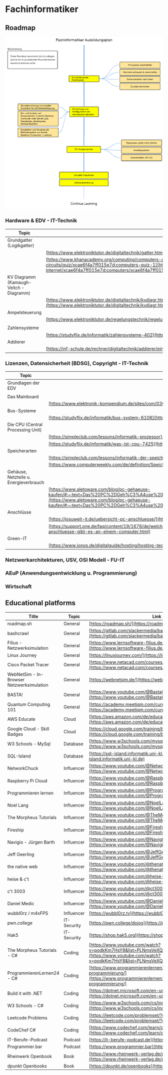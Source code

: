 # Fachinformatiker

## Roadmap

[![Fachinformatiker-Roadmap](roadmap_image.png)](https://roadmap.sh/r/fachinformatiker)

### Hardware & EDV - IT-Technik

| Topic                                   | Link                                                                                                                                                                                                                                                                                                                                                       |
| --------------------------------------- | ---------------------------------------------------------------------------------------------------------------------------------------------------------------------------------------------------------------------------------------------------------------------------------------------------------------------------------------------------------- |
| Grundgatter (Logikgatter)               |                                                                                                                                                                                                                                                                                                                                                            |
|                                         | [https://www.elektroniktutor.de/digitaltechnik/gatter.html](https://www.elektroniktutor.de/digitaltechnik/gatter.html)                                                                                                                                                                                                                                     |
|                                         | [https://www.khanacademy.org/computing/computers-and-internet/xcae6f4a7ff015e7d:computers/xcae6f4a7ff015e7d:logic-gates-and-circuits/quiz/xcae6f4a7ff015e7d:computers-quiz-1](https://www.khanacademy.org/computing/computers-and-internet/xcae6f4a7ff015e7d:computers/xcae6f4a7ff015e7d:logic-gates-and-circuits/quiz/xcae6f4a7ff015e7d:computers-quiz-1) |
| KV Diagramm (Kamaugh-Veitch - Diagramm) |                                                                                                                                                                                                                                                                                                                                                            |
|                                         | [https://www.elektroniktutor.de/digitaltechnik/kvdiagr.html#:~:text=Ein%20KV%2DDiagramm%20ist%20eine,ergeben%20sich%20bereits%20minimierte%20Funktionsgleichungen](https://www.elektroniktutor.de/digitaltechnik/kvdiagr.html#:~:text=Ein%20KV%2DDiagramm%20ist%20eine,ergeben%20sich%20bereits%20minimierte%20Funktionsgleichungen).                      |
| Ampelsteuerung                          |                                                                                                                                                                                                                                                                                                                                                            |
|                                         | [https://www.elektroniktutor.de/regelungstechnik/regelung.html](https://www.elektroniktutor.de/regelungstechnik/regelung.html)                                                                                                                                                                                                                             |
|                                         |                                                                                                                                                                                                                                                                                                                                                            |
| Zahlensysteme                           |                                                                                                                                                                                                                                                                                                                                                            |
|                                         | [https://studyflix.de/informatik/zahlensysteme-402](https://studyflix.de/informatik/zahlensysteme-402)                                                                                                                                                                                                                                                     |
| Addierer                                |                                                                                                                                                                                                                                                                                                                                                            |
|                                         | [https://inf-schule.de/rechner/digitaltechnik/addierer/einstieg](https://inf-schule.de/rechner/digitaltechnik/addierer/einstieg)                                                                                                                                                                                                                           |

### Lizenzen, Datensicherheit (BDSG), Copyright - IT-Technik

| Topic                                  | Link                                                                                                                                                                                                                                                                                                                                                                                          |
| -------------------------------------- | --------------------------------------------------------------------------------------------------------------------------------------------------------------------------------------------------------------------------------------------------------------------------------------------------------------------------------------------------------------------------------------------- |
| Grundlagen der EDV                     |                                                                                                                                                                                                                                                                                                                                                                                               |
|                                        |                                                                                                                                                                                                                                                                                                                                                                                               |
| Das Mainboard                          |                                                                                                                                                                                                                                                                                                                                                                                               |
|                                        | [https://www.elektronik-kompendium.de/sites/com/0309231.htm](https://www.elektronik-kompendium.de/sites/com/0309231.htm)                                                                                                                                                                                                                                                                      |
| Bus-Systeme                            |                                                                                                                                                                                                                                                                                                                                                                                               |
|                                        | [https://studyflix.de/informatik/bus-system-6108](https://studyflix.de/informatik/bus-system-6108)                                                                                                                                                                                                                                                                                            |
| Die CPU (Central Processing Unit)      |                                                                                                                                                                                                                                                                                                                                                                                               |
|                                        | [https://simpleclub.com/lessons/informatik-prozessor](https://simpleclub.com/lessons/informatik-prozessor)                                                                                                                                                                                                                                                                                    |
|                                        | [https://studyflix.de/informatik/was-ist-cpu-7425](https://studyflix.de/informatik/was-ist-cpu-7425)                                                                                                                                                                                                                                                                                          |
| Speicherarten                          |                                                                                                                                                                                                                                                                                                                                                                                               |
|                                        | [https://simpleclub.com/lessons/informatik-der-speicher](https://simpleclub.com/lessons/informatik-der-speicher)                                                                                                                                                                                                                                                                              |
|                                        | [https://www.computerweekly.com/de/definition/Speichermedien](https://www.computerweekly.com/de/definition/Speichermedien)                                                                                                                                                                                                                                                                    |
| Gehäuse, Netzteile u. Energieverbrauch |                                                                                                                                                                                                                                                                                                                                                                                               |
|                                        | [https://www.aletoware.com/blog/pc-gehaeuse-kaufen/#:~:text=Das%20PC%2DGeh%C3%A4use%20%C3%BCbernimmt%20vielf%C3%A4ltige,durch%20St%C3%B6%C3%9Fe%2C%20St%C3%BCrze%20und%20Ersch%C3%BCtterungen](https://www.aletoware.com/blog/pc-gehaeuse-kaufen/#:~:text=Das%20PC%2DGeh%C3%A4use%20%C3%BCbernimmt%20vielf%C3%A4ltige,durch%20St%C3%B6%C3%9Fe%2C%20St%C3%BCrze%20und%20Ersch%C3%BCtterungen). |
| Anschlüsse                             |                                                                                                                                                                                                                                                                                                                                                                                               |
|                                        | [https://josuweit-it.de/uebersicht-pc-anschluesse/](https://josuweit-it.de/uebersicht-pc-anschluesse/)                                                                                                                                                                                                                                                                                        |
|                                        | [https://support.one.de/faq/content/19/1676/de/welche-externen-anschluesse-gibt-es-an-einem-computer.html](https://support.one.de/faq/content/19/1676/de/welche-externen-anschluesse-gibt-es-an-einem-computer.html)                                                                                                                                                                          |
| Green-IT                               |                                                                                                                                                                                                                                                                                                                                                                                               |
|                                        | [https://www.ionos.de/digitalguide/hosting/hosting-technik/green-it/](https://www.ionos.de/digitalguide/hosting/hosting-technik/green-it/)                                                                                                                                                                                                                                                    |

### Netzwerkarchitekturen, USV, OSI Modell - FU-IT

### AEuP (Anwendungsentwicklung u. Programmierung)

### Wirtschaft

## Educational platforms

| Title                                     | Topic       | Link                                                                                                                                                                       |
| ----------------------------------------- | ----------- | -------------------------------------------------------------------------------------------------------------------------------------------------------------------------- |
| roadmap.sh                                | General     | [https://roadmap.sh/](https://roadmap.sh/)                                                                                                                                 |
| bashcrawl                                 | General     | [https://gitlab.com/slackermedia/bashcrawl](https://gitlab.com/slackermedia/bashcrawl)                                                                                     |
| Filius - Netzwerksimulation               | General     | [https://www.lernsoftware-filius.de/Herunterladen](https://www.lernsoftware-filius.de/Herunterladen)                                                                       |
| Linux Journey                             | General     | [https://linuxjourney.com/](https://linuxjourney.com/)                                                                                                                     |
| Cisco Packet Tracer                       | General     | [https://www.netacad.com/courses/packet-tracer](https://www.netacad.com/courses/packet-tracer)                                                                             |
| WebNetSim - In-Browser Netzwerksimulation | General     | [https://webnetsim.de/](https://webnetsim.de/)                                                                                                                             |
| BASTA!                                    | General     | [https://www.youtube.com/@BastaConference](https://www.youtube.com/@BastaConference)                                                                                       |
| Quantum Computing 101                     | General     | [https://academy.meetiqm.com/curriculum](https://academy.meetiqm.com/curriculum)                                                                                           |
| AWS Educate                               | Cloud       | [https://aws.amazon.com/de/education/awseducate/](https://aws.amazon.com/de/education/awseducate/)                                                                         |
| Google Cloud - Skill Badges               | Cloud       | [https://cloud.google.com/training/badges?hl=de](https://cloud.google.com/training/badges?hl=de)                                                                           |
| W3 Schools - MySql                        | Database    | [https://www.w3schools.com/mysql/](https://www.w3schools.com/mysql/)                                                                                                       |
| SQL-Island                                | Database    | [https://sql-island.informatik.uni-kl.de](https://sql-island.informatik.uni-kl.de)                                                                                         |
| NetworkChuck                              | Influencer  | [https://www.youtube.com/@NetworkChuck](https://www.youtube.com/@NetworkChuck)                                                                                             |
| Raspberry Pi Cloud                        | Influencer  | [https://www.youtube.com/@RaspberryPiCloud](https://www.youtube.com/@RaspberryPiCloud)                                                                                     |
| Programmieren lernen                      | Influencer  | [https://www.youtube.com/@Programmierenlernen](https://www.youtube.com/@Programmierenlernen)                                                                               |
| Noel Lang                                 | Influencer  | [https://www.youtube.com/@NoelLang](https://www.youtube.com/@NoelLang)                                                                                                     |
| The Morpheus Tutorials                    | Influencer  | [https://www.youtube.com/@TheMorpheusTutorials](https://www.youtube.com/@TheMorpheusTutorials)                                                                             |
| Fireship                                  | Influencer  | [https://www.youtube.com/@Fireship](https://www.youtube.com/@Fireship)                                                                                                     |
| Navigio - Jürgen Barth                    | Influencer  | [https://www.youtube.com/@Navigio1](https://www.youtube.com/@Navigio1)                                                                                                     |
| Jeff Geerling                             | Influencer  | [https://www.youtube.com/@JeffGeerling](https://www.youtube.com/@JeffGeerling)                                                                                             |
| the native web                            | Influencer  | [https://www.youtube.com/@thenativeweb](https://www.youtube.com/@thenativeweb)                                                                                             |
| heise & c't                               | Influencer  | [https://www.youtube.com/@heise-ct](https://www.youtube.com/@heise-ct)                                                                                                     |
| c't 3003                                  | Influencer  | [https://www.youtube.com/@ct3003](https://www.youtube.com/@ct3003)                                                                                                         |
| Daniel Medic                              | Influencer  | [https://www.youtube.com/@DanielMedic](https://www.youtube.com/@DanielMedic)                                                                                               |
| wubbl0rz / m4xFPS                         | Influencer  | [https://wubbl0rz.tv](https://wubbl0rz.tv)                                                                                                                                 |
| pwn.college                               | IT-Security | [https://pwn.college/dojos](https://pwn.college/dojos)                                                                                                                     |
| Hak5                                      | IT-Security | [https://shop.hak5.org](https://shop.hak5.org)                                                                                                                             |
| The Morpheus Tutorials - C#               | Coding      | [https://www.youtube.com/watch?v=podkKm7HsY8&list=PLNmsVeXQZj7rlNexPh8wjI2DyABX8It7U](https://www.youtube.com/watch?v=podkKm7HsY8&list=PLNmsVeXQZj7rlNexPh8wjI2DyABX8It7U) |
| ProgrammierenLernen24 - C#                | Coding      | [https://www.programmierenlernen24.de/csharp-erste-schritte-programmierung/](https://www.programmierenlernen24.de/csharp-erste-schritte-programmierung/)                   |
| Build it with .NET                        | Coding      | [https://dotnet.microsoft.com/en-us/](https://dotnet.microsoft.com/en-us/)                                                                                                 |
| W3 Schools - C#                           | Coding      | [https://www.w3schools.com/cs/index.php](https://www.w3schools.com/cs/index.php)                                                                                           |
| Leetcode Problems                         | Coding      | [https://leetcode.com/problemset/?difficulty=EASY&page=1](https://leetcode.com/problemset/?difficulty=EASY&page=1)                                                         |
| CodeChef C#                               | Coding      | [https://www.codechef.com/learn/course/c-sharp](https://www.codechef.com/learn/course/c-sharp)                                                                             |
| IT-Berufe-Podcast                         | Podcast     | [https://it-berufe-podcast.de](https://it-berufe-podcast.de)                                                                                                               |
| Programmier.bar                           | Podcast     | [https://www.programmier.bar](https://www.programmier.bar)                                                                                                                 |
| Rheinwerk Openbook                        | Book        | [https://www.rheinwerk-verlag.de/openbook](https://www.rheinwerk-verlag.de/openbook)                                                                                       |
| dpunkt Openbooks                          | Book        | [https://dpunkt.de/openbooks](https://dpunkt.de/openbooks)                                                                                                                 |

